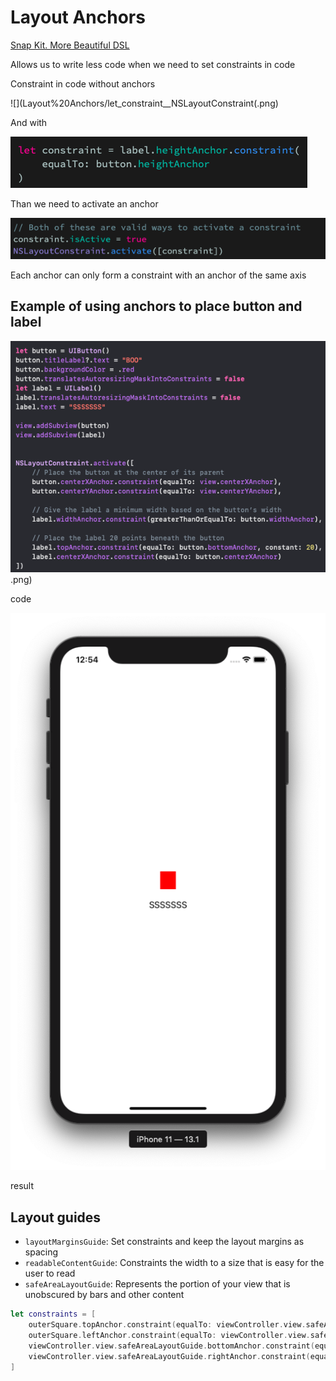 # Layout Anchors

[Snap Kit. More Beautiful DSL](http://snapkit.io/docs/)

Allows us to write less code when we need to set constraints in code

Constraint in code without anchors

![](Layout%20Anchors/let_constraint__NSLayoutConstraint(.png)

And with

![](Layout%20Anchors/equalTo_button.heightAnchor.png)

Than we need to activate an anchor

![](Layout%20Anchors/Both_of_these_are_valid_ways_to_activate_a_constraint.png)

Each anchor can only form a constraint with an anchor of the same axis

## Example of using anchors to place button and label

![](Layout%20Anchors/let_button__UIButton().png).png)

code

![](Layout%20Anchors/SSSSSSS.png)

result

## Layout guides

- `layoutMarginsGuide`: Set constraints and keep the layout margins as spacing
- `readableContentGuide`: Constraints the width to a size that is easy for the user to read
- `safeAreaLayoutGuide`: Represents the portion of your view that is unobscured by bars and other content

```swift
let constraints = [
    outerSquare.topAnchor.constraint(equalTo: viewController.view.safeAreaLayoutGuide.topAnchor),
    outerSquare.leftAnchor.constraint(equalTo: viewController.view.safeAreaLayoutGuide.leftAnchor),
    viewController.view.safeAreaLayoutGuide.bottomAnchor.constraint(equalTo: outerSquare.bottomAnchor),
    viewController.view.safeAreaLayoutGuide.rightAnchor.constraint(equalTo: outerSquare.rightAnchor)
]
```